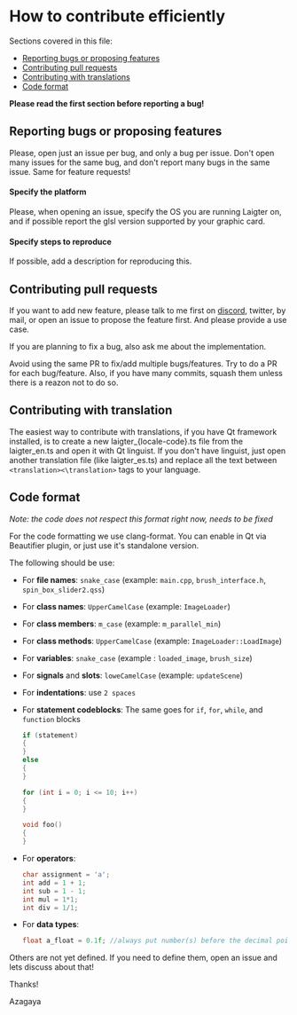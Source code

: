 # How to contribute efficiently

Sections covered in this file:

* [Reporting bugs or proposing features](#reporting-bugs-or-proposing-features)
* [Contributing pull requests](#contributing-pull-requests)
* [Contributing with translations](#contributing-with-translation)
* [Code format](#code-format)

**Please read the first section before reporting a bug!**

## Reporting bugs or proposing features

Please, open just an issue per bug, and only a bug per issue. Don't open many
issues for the same bug, and don't report many bugs in the same issue. Same
for feature requests!

#### Specify the platform

Please, when opening an issue, specify the OS you are running Laigter on,
and if possible report the glsl version supported by your graphic card.

#### Specify steps to reproduce

If possible, add a description for reproducing this.

## Contributing pull requests

If you want to add new feature, please talk to me first on [discord](https://discord.gg/88kJqry),
twitter, by mail, or open an issue to propose the feature first.
And please provide a use case.

If you are planning to fix a bug, also ask me about the implementation.

Avoid using the same PR to fix/add multiple bugs/features. Try to do
a PR for each bug/feature. Also, if you have many commits, squash them
unless there is a reazon not to do so.

## Contributing with translation

The easiest way to contribute with translations, if you have Qt framework
installed, is to create a new laigter\_{locale-code}.ts file from the
laigter\_en.ts and open it with Qt linguist. If you don't have linguist,
just open another translation file (like laigter\_es.ts) and replace all
the text between `<translation><\translation>` tags to your language.

## Code format

*Note: the code does not respect this format right now, needs to be fixed*

For the code formatting we use clang-format. You can enable in Qt via
Beautifier plugin, or just use it's standalone version.

The following should be use:

* For **file names**: `snake_case` (example: `main.cpp`, `brush_interface.h`, `spin_box_slider2.qss`)

* For **class names**: `UpperCamelCase` (example: `ImageLoader`)

* For **class members**: `m_case` (example: `m_parallel_min`)

* For **class methods**: `UpperCamelCase` (example: `ImageLoader::LoadImage`)

* For **variables**: `snake_case` (example : `loaded_image`, `brush_size`)

* For **signals** and **slots**: `loweCamelCase` (example: `updateScene`)

* For **indentations**: use `2 spaces`

* For **statement codeblocks**:
	The same goes for `if`, `for`, `while`, and `function` blocks
	```cpp
	if (statement)
	{
	}
	else
	{
	}

	for (int i = 0; i <= 10; i++)
	{
	}

	void foo()
	{
	}
	```

* For **operators**:
	```cpp
	char assignment = 'a';
	int add = 1 + 1;
	int sub = 1 - 1;
	int mul = 1*1;
	int div = 1/1;
	```

* For **data types**:
	```cpp
	float a_float = 0.1f; //always put number(s) before the decimal point
	```

Others are not yet defined. If you need to define them, open an issue
and lets discuss about that!

Thanks!

Azagaya
